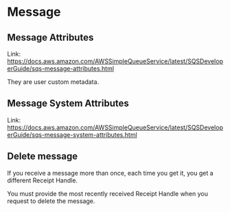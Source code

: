 # Message

## Message Attributes
Link: https://docs.aws.amazon.com/AWSSimpleQueueService/latest/SQSDeveloperGuide/sqs-message-attributes.html

They are user custom metadata.

## Message System Attributes
Link: https://docs.aws.amazon.com/AWSSimpleQueueService/latest/SQSDeveloperGuide/sqs-message-system-attributes.html



## Delete message
If you receive a message more than once, each time you get it, you get a different Receipt Handle.

You must provide the most recently received Receipt Handle when you request to delete the message.

